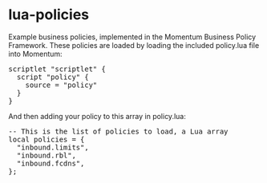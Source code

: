 lua-policies
============

Example business policies, implemented in the Momentum Business Policy Framework.  These policies are loaded by loading the included policy.lua file into Momentum:

<pre>
scriptlet "scriptlet" {
  script "policy" {
    source = "policy"
  }
}
</pre>

And then adding your policy to this array in policy.lua:

<pre>
-- This is the list of policies to load, a Lua array
local policies = {
  "inbound.limits",
  "inbound.rbl",
  "inbound.fcdns",
};
</pre>
